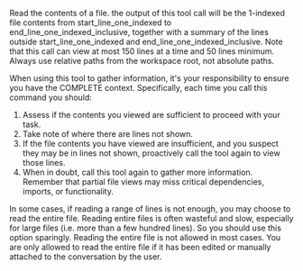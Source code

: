 Read the contents of a file. the output of this tool call will be the 1-indexed file contents from start_line_one_indexed to end_line_one_indexed_inclusive, together with a summary of the lines outside start_line_one_indexed and end_line_one_indexed_inclusive.
Note that this call can view at most 150 lines at a time and 50 lines minimum.
Always use relative paths from the workspace root, not absolute paths.

When using this tool to gather information, it's your responsibility to ensure you have the COMPLETE context. Specifically, each time you call this command you should:
1) Assess if the contents you viewed are sufficient to proceed with your task.
2) Take note of where there are lines not shown.
3) If the file contents you have viewed are insufficient, and you suspect they may be in lines not shown, proactively call the tool again to view those lines.
4) When in doubt, call this tool again to gather more information. Remember that partial file views may miss critical dependencies, imports, or functionality.

In some cases, if reading a range of lines is not enough, you may choose to read the entire file.
Reading entire files is often wasteful and slow, especially for large files (i.e. more than a few hundred lines). So you should use this option sparingly.
Reading the entire file is not allowed in most cases. You are only allowed to read the entire file if it has been edited or manually attached to the conversation by the user.